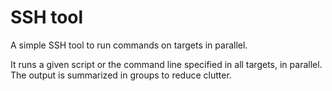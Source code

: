 # SSH tool

A simple SSH tool to run commands on targets in parallel.

It runs a given script or the command line specified in all targets, in parallel. The output is summarized in groups to reduce clutter.

